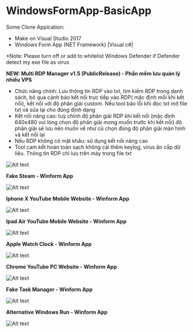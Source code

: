 # WindowsFormApp-BasicApp
Some Clone Appication:  
- Make on Visual Studio 2017
- Windows Form App (NET Framework) |Visual c#|

*Note: Please turn off or add to whitelist Windows Defender if Defender detect my exe file as virus



 **NEW: Multi RDP Manager v1.5 (PublicRelease) - Phần mềm lưu quản lý nhiều VPS**

 + Chức năng chính: Lưu thông tin RDP vào txt, tìm kiếm RDP trong danh sách, bỏ qua cảnh báo kết nối trực tiếp vào RDP( mặc định mỗi khi kết nối), kết nối với độ phân giải custom. Nếu tool báo lỗi khi đọc txt mở file txt và sửa lại cho đúng định dạng
 + Kết nối nâng cao: tuỳ chỉnh độ phân giải RDP khi kết nối (mặc định 640x480 vui lòng chọn độ phân giải mong muốn trước khi kết nối) độ phân giải sẽ lưu nên muốn về như cũ chọn đúng độ phân giải màn hình và kết nối lại
 + Nếu RDP không có mật khẩu: sử dụng kết nối nâng cao
 + Tool cam kết hoàn toàn sạch không cài thêm keylog, virus ăn cắp dữ liệu. Thông tin RDP chỉ lưu trên máy trong file txt


![Alt text](https://i.ibb.co/JczQhxR/image.png "Screenshot")


**Fake Steam - Winform App**

![Alt text](https://i.ibb.co/bmhZkND/image.png "Screenshot")

**Iphone X YouTube Mobile Website - Winform App**

![Alt text](https://i.ibb.co/PNRyzD8/image.png "Screenshot")

**Ipad Air YouTube Mobile Website - Winform App**

![Alt text](https://i.postimg.cc/Mpf9PDhK/Capture-DOne.png "Screenshot")

**Apple Watch Clock - Winform App**

![Alt text](https://i.ibb.co/8nkpnYM/image.png "Screenshot")

**Chrome YouTube PC Website - Winform App**

![Alt text](https://i.ibb.co/XtppPCp/image.png "Screenshot")

**Fake Task Manager - Winform App**

![Alt text](https://i.ibb.co/wB85m1f/image.png "Screenshot")


**Alternative Windows Run - Winform App**

![Alt text](https://i.ibb.co/QXxJqL5/image.png "Screenshot")





